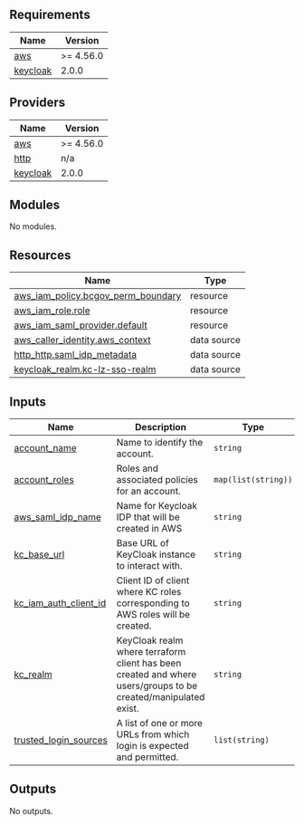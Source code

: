 <!-- BEGIN_TF_DOCS -->
## Requirements

| Name | Version |
|------|---------|
| <a name="requirement_aws"></a> [aws](#requirement\_aws) | >= 4.56.0 |
| <a name="requirement_keycloak"></a> [keycloak](#requirement\_keycloak) | 2.0.0 |

## Providers

| Name | Version |
|------|---------|
| <a name="provider_aws"></a> [aws](#provider\_aws) | >= 4.56.0 |
| <a name="provider_http"></a> [http](#provider\_http) | n/a |
| <a name="provider_keycloak"></a> [keycloak](#provider\_keycloak) | 2.0.0 |

## Modules

No modules.

## Resources

| Name | Type |
|------|------|
| [aws_iam_policy.bcgov_perm_boundary](https://registry.terraform.io/providers/hashicorp/aws/latest/docs/resources/iam_policy) | resource |
| [aws_iam_role.role](https://registry.terraform.io/providers/hashicorp/aws/latest/docs/resources/iam_role) | resource |
| [aws_iam_saml_provider.default](https://registry.terraform.io/providers/hashicorp/aws/latest/docs/resources/iam_saml_provider) | resource |
| [aws_caller_identity.aws_context](https://registry.terraform.io/providers/hashicorp/aws/latest/docs/data-sources/caller_identity) | data source |
| [http_http.saml_idp_metadata](https://registry.terraform.io/providers/hashicorp/http/latest/docs/data-sources/http) | data source |
| [keycloak_realm.kc-lz-sso-realm](https://registry.terraform.io/providers/mrparkers/keycloak/2.0.0/docs/data-sources/realm) | data source |

## Inputs

| Name | Description | Type | Default | Required |
|------|-------------|------|---------|:--------:|
| <a name="input_account_name"></a> [account\_name](#input\_account\_name) | Name to identify the account. | `string` | n/a | yes |
| <a name="input_account_roles"></a> [account\_roles](#input\_account\_roles) | Roles and associated policies for an account. | `map(list(string))` | n/a | yes |
| <a name="input_aws_saml_idp_name"></a> [aws\_saml\_idp\_name](#input\_aws\_saml\_idp\_name) | Name for Keycloak IDP that will be created in AWS | `string` | n/a | yes |
| <a name="input_kc_base_url"></a> [kc\_base\_url](#input\_kc\_base\_url) | Base URL of KeyCloak instance to interact with. | `string` | n/a | yes |
| <a name="input_kc_iam_auth_client_id"></a> [kc\_iam\_auth\_client\_id](#input\_kc\_iam\_auth\_client\_id) | Client ID of client where KC roles corresponding to AWS roles will be created. | `string` | n/a | yes |
| <a name="input_kc_realm"></a> [kc\_realm](#input\_kc\_realm) | KeyCloak realm where terraform client has been created and where users/groups to be created/manipulated exist. | `string` | n/a | yes |
| <a name="input_trusted_login_sources"></a> [trusted\_login\_sources](#input\_trusted\_login\_sources) | A list of one or more URLs from which login is expected and permitted. | `list(string)` | <pre>[<br>  "https://signin.aws.amazon.com/saml"<br>]</pre> | no |

## Outputs

No outputs.
<!-- END_TF_DOCS -->